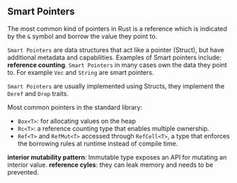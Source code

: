 ## Smart Pointers
The most common kind of pointers in Rust is a reference which is indicated by the `&` symbol and borrow the value they point to.

`Smart Pointers` are data structures that act like a pointer (Struct), but have additional metadata and capabilities.
Examples of Smart pointers include: **reference counting**.
`Smart Pointers` in many cases own the data they point to. For example `Vec` and `String` are smart pointers.

`Smart Pointers` are usually implemented using Structs, they implement the `Deref` and `Drop` traits.

Most common pointers in the standard library:
- `Box<T>`: for allocating values on the heap
- `Rc<T>`: a reference counting type that enables multiple ownership.
- `Ref<T>` and `RefMut<T>` accessed through `RefCell<T>`, a type that enforces the borrowing rules at runtime instead of compile time.

**interior mutability pattern**: Immutable type exposes an API for mutating an interior value.
**reference cyles**: they can leak memory and needs to be prevented.